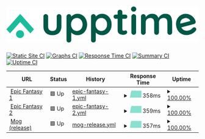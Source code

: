 # [![Upptime](./assets/logo.svg)](http://mog-status.elchronicle.io)

[![Static Site CI](https://github.com/cravemob/mog-status/workflows/Static%20Site%20CI/badge.svg)](https://github.com/cravemob/mog-status/actions?query=workflow%3A%22Static+Site+CI%22)
[![Graphs CI](https://github.com/cravemob/mog-status/workflows/Graphs%20CI/badge.svg)](https://github.com/cravemob/mog-status/actions?query=workflow%3A%22Graphs+CI%22)
[![Response Time CI](https://github.com/cravemob/mog-status/workflows/Response%20Time%20CI/badge.svg)](https://github.com/cravemob/mog-status/actions?query=workflow%3A%22Response+Time+CI%22)
[![Summary CI](https://github.com/cravemob/mog-status/workflows/Summary%20CI/badge.svg)](https://github.com/cravemob/mog-status/actions?query=workflow%3A%22Summary+CI%22)
[![Uptime CI](https://github.com/cravemob/mog-status/workflows/Uptime%20CI/badge.svg)](https://github.com/cravemob/mog-status/actions?query=workflow%3A%22Uptime+CI%22)

<!--start: status pages-->
<!-- This summary is generated by Upptime (https://github.com/upptime/upptime) -->
<!-- Do not edit this manually, your changes will be overwritten -->
<!-- prettier-ignore -->
| URL | Status | History | Response Time | Uptime |
| --- | ------ | ------- | ------------- | ------ |
| <img alt="" src="https://favicons.githubusercontent.com/3.34.157.104" height="13"> [Epic Fantasy 1](http://3.34.157.104:20000/ping) | 🟩 Up | [epic-fantasy-1.yml](https://github.com/Cravemob/mog-status/commits/HEAD/history/epic-fantasy-1.yml) | <details><summary><img alt="Response time graph" src="./graphs/epic-fantasy-1/response-time-week.png" height="20"> 358ms</summary><br><a href="https://mog-status.elchronicle.io/history/epic-fantasy-1"><img alt="Response time 358" src="https://img.shields.io/endpoint?url=https%3A%2F%2Fraw.githubusercontent.com%2FCravemob%2Fmog-status%2FHEAD%2Fapi%2Fepic-fantasy-1%2Fresponse-time.json"></a><br><a href="https://mog-status.elchronicle.io/history/epic-fantasy-1"><img alt="24-hour response time 357" src="https://img.shields.io/endpoint?url=https%3A%2F%2Fraw.githubusercontent.com%2FCravemob%2Fmog-status%2FHEAD%2Fapi%2Fepic-fantasy-1%2Fresponse-time-day.json"></a><br><a href="https://mog-status.elchronicle.io/history/epic-fantasy-1"><img alt="7-day response time 358" src="https://img.shields.io/endpoint?url=https%3A%2F%2Fraw.githubusercontent.com%2FCravemob%2Fmog-status%2FHEAD%2Fapi%2Fepic-fantasy-1%2Fresponse-time-week.json"></a><br><a href="https://mog-status.elchronicle.io/history/epic-fantasy-1"><img alt="30-day response time 358" src="https://img.shields.io/endpoint?url=https%3A%2F%2Fraw.githubusercontent.com%2FCravemob%2Fmog-status%2FHEAD%2Fapi%2Fepic-fantasy-1%2Fresponse-time-month.json"></a><br><a href="https://mog-status.elchronicle.io/history/epic-fantasy-1"><img alt="1-year response time 358" src="https://img.shields.io/endpoint?url=https%3A%2F%2Fraw.githubusercontent.com%2FCravemob%2Fmog-status%2FHEAD%2Fapi%2Fepic-fantasy-1%2Fresponse-time-year.json"></a></details> | <details><summary><a href="https://mog-status.elchronicle.io/history/epic-fantasy-1">100.00%</a></summary><a href="https://mog-status.elchronicle.io/history/epic-fantasy-1"><img alt="All-time uptime 100.00%" src="https://img.shields.io/endpoint?url=https%3A%2F%2Fraw.githubusercontent.com%2FCravemob%2Fmog-status%2FHEAD%2Fapi%2Fepic-fantasy-1%2Fuptime.json"></a><br><a href="https://mog-status.elchronicle.io/history/epic-fantasy-1"><img alt="24-hour uptime 100.00%" src="https://img.shields.io/endpoint?url=https%3A%2F%2Fraw.githubusercontent.com%2FCravemob%2Fmog-status%2FHEAD%2Fapi%2Fepic-fantasy-1%2Fuptime-day.json"></a><br><a href="https://mog-status.elchronicle.io/history/epic-fantasy-1"><img alt="7-day uptime 100.00%" src="https://img.shields.io/endpoint?url=https%3A%2F%2Fraw.githubusercontent.com%2FCravemob%2Fmog-status%2FHEAD%2Fapi%2Fepic-fantasy-1%2Fuptime-week.json"></a><br><a href="https://mog-status.elchronicle.io/history/epic-fantasy-1"><img alt="30-day uptime 100.00%" src="https://img.shields.io/endpoint?url=https%3A%2F%2Fraw.githubusercontent.com%2FCravemob%2Fmog-status%2FHEAD%2Fapi%2Fepic-fantasy-1%2Fuptime-month.json"></a><br><a href="https://mog-status.elchronicle.io/history/epic-fantasy-1"><img alt="1-year uptime 100.00%" src="https://img.shields.io/endpoint?url=https%3A%2F%2Fraw.githubusercontent.com%2FCravemob%2Fmog-status%2FHEAD%2Fapi%2Fepic-fantasy-1%2Fuptime-year.json"></a></details>
| <img alt="" src="https://favicons.githubusercontent.com/3.35.94.253" height="13"> [Epic Fantasy 2](http://3.35.94.253:20000/ping) | 🟩 Up | [epic-fantasy-2.yml](https://github.com/Cravemob/mog-status/commits/HEAD/history/epic-fantasy-2.yml) | <details><summary><img alt="Response time graph" src="./graphs/epic-fantasy-2/response-time-week.png" height="20"> 359ms</summary><br><a href="https://mog-status.elchronicle.io/history/epic-fantasy-2"><img alt="Response time 359" src="https://img.shields.io/endpoint?url=https%3A%2F%2Fraw.githubusercontent.com%2FCravemob%2Fmog-status%2FHEAD%2Fapi%2Fepic-fantasy-2%2Fresponse-time.json"></a><br><a href="https://mog-status.elchronicle.io/history/epic-fantasy-2"><img alt="24-hour response time 363" src="https://img.shields.io/endpoint?url=https%3A%2F%2Fraw.githubusercontent.com%2FCravemob%2Fmog-status%2FHEAD%2Fapi%2Fepic-fantasy-2%2Fresponse-time-day.json"></a><br><a href="https://mog-status.elchronicle.io/history/epic-fantasy-2"><img alt="7-day response time 359" src="https://img.shields.io/endpoint?url=https%3A%2F%2Fraw.githubusercontent.com%2FCravemob%2Fmog-status%2FHEAD%2Fapi%2Fepic-fantasy-2%2Fresponse-time-week.json"></a><br><a href="https://mog-status.elchronicle.io/history/epic-fantasy-2"><img alt="30-day response time 359" src="https://img.shields.io/endpoint?url=https%3A%2F%2Fraw.githubusercontent.com%2FCravemob%2Fmog-status%2FHEAD%2Fapi%2Fepic-fantasy-2%2Fresponse-time-month.json"></a><br><a href="https://mog-status.elchronicle.io/history/epic-fantasy-2"><img alt="1-year response time 359" src="https://img.shields.io/endpoint?url=https%3A%2F%2Fraw.githubusercontent.com%2FCravemob%2Fmog-status%2FHEAD%2Fapi%2Fepic-fantasy-2%2Fresponse-time-year.json"></a></details> | <details><summary><a href="https://mog-status.elchronicle.io/history/epic-fantasy-2">100.00%</a></summary><a href="https://mog-status.elchronicle.io/history/epic-fantasy-2"><img alt="All-time uptime 100.00%" src="https://img.shields.io/endpoint?url=https%3A%2F%2Fraw.githubusercontent.com%2FCravemob%2Fmog-status%2FHEAD%2Fapi%2Fepic-fantasy-2%2Fuptime.json"></a><br><a href="https://mog-status.elchronicle.io/history/epic-fantasy-2"><img alt="24-hour uptime 100.00%" src="https://img.shields.io/endpoint?url=https%3A%2F%2Fraw.githubusercontent.com%2FCravemob%2Fmog-status%2FHEAD%2Fapi%2Fepic-fantasy-2%2Fuptime-day.json"></a><br><a href="https://mog-status.elchronicle.io/history/epic-fantasy-2"><img alt="7-day uptime 100.00%" src="https://img.shields.io/endpoint?url=https%3A%2F%2Fraw.githubusercontent.com%2FCravemob%2Fmog-status%2FHEAD%2Fapi%2Fepic-fantasy-2%2Fuptime-week.json"></a><br><a href="https://mog-status.elchronicle.io/history/epic-fantasy-2"><img alt="30-day uptime 100.00%" src="https://img.shields.io/endpoint?url=https%3A%2F%2Fraw.githubusercontent.com%2FCravemob%2Fmog-status%2FHEAD%2Fapi%2Fepic-fantasy-2%2Fuptime-month.json"></a><br><a href="https://mog-status.elchronicle.io/history/epic-fantasy-2"><img alt="1-year uptime 100.00%" src="https://img.shields.io/endpoint?url=https%3A%2F%2Fraw.githubusercontent.com%2FCravemob%2Fmog-status%2FHEAD%2Fapi%2Fepic-fantasy-2%2Fuptime-year.json"></a></details>
| <img alt="" src="https://favicons.githubusercontent.com/15.164.136.6" height="13"> [Mog (release)](http://15.164.136.6:30000) | 🟩 Up | [mog-release.yml](https://github.com/Cravemob/mog-status/commits/HEAD/history/mog-release.yml) | <details><summary><img alt="Response time graph" src="./graphs/mog-release/response-time-week.png" height="20"> 357ms</summary><br><a href="https://mog-status.elchronicle.io/history/mog-release"><img alt="Response time 957" src="https://img.shields.io/endpoint?url=https%3A%2F%2Fraw.githubusercontent.com%2FCravemob%2Fmog-status%2FHEAD%2Fapi%2Fmog-release%2Fresponse-time.json"></a><br><a href="https://mog-status.elchronicle.io/history/mog-release"><img alt="24-hour response time 356" src="https://img.shields.io/endpoint?url=https%3A%2F%2Fraw.githubusercontent.com%2FCravemob%2Fmog-status%2FHEAD%2Fapi%2Fmog-release%2Fresponse-time-day.json"></a><br><a href="https://mog-status.elchronicle.io/history/mog-release"><img alt="7-day response time 357" src="https://img.shields.io/endpoint?url=https%3A%2F%2Fraw.githubusercontent.com%2FCravemob%2Fmog-status%2FHEAD%2Fapi%2Fmog-release%2Fresponse-time-week.json"></a><br><a href="https://mog-status.elchronicle.io/history/mog-release"><img alt="30-day response time 357" src="https://img.shields.io/endpoint?url=https%3A%2F%2Fraw.githubusercontent.com%2FCravemob%2Fmog-status%2FHEAD%2Fapi%2Fmog-release%2Fresponse-time-month.json"></a><br><a href="https://mog-status.elchronicle.io/history/mog-release"><img alt="1-year response time 957" src="https://img.shields.io/endpoint?url=https%3A%2F%2Fraw.githubusercontent.com%2FCravemob%2Fmog-status%2FHEAD%2Fapi%2Fmog-release%2Fresponse-time-year.json"></a></details> | <details><summary><a href="https://mog-status.elchronicle.io/history/mog-release">100.00%</a></summary><a href="https://mog-status.elchronicle.io/history/mog-release"><img alt="All-time uptime 43.59%" src="https://img.shields.io/endpoint?url=https%3A%2F%2Fraw.githubusercontent.com%2FCravemob%2Fmog-status%2FHEAD%2Fapi%2Fmog-release%2Fuptime.json"></a><br><a href="https://mog-status.elchronicle.io/history/mog-release"><img alt="24-hour uptime 100.00%" src="https://img.shields.io/endpoint?url=https%3A%2F%2Fraw.githubusercontent.com%2FCravemob%2Fmog-status%2FHEAD%2Fapi%2Fmog-release%2Fuptime-day.json"></a><br><a href="https://mog-status.elchronicle.io/history/mog-release"><img alt="7-day uptime 100.00%" src="https://img.shields.io/endpoint?url=https%3A%2F%2Fraw.githubusercontent.com%2FCravemob%2Fmog-status%2FHEAD%2Fapi%2Fmog-release%2Fuptime-week.json"></a><br><a href="https://mog-status.elchronicle.io/history/mog-release"><img alt="30-day uptime 100.00%" src="https://img.shields.io/endpoint?url=https%3A%2F%2Fraw.githubusercontent.com%2FCravemob%2Fmog-status%2FHEAD%2Fapi%2Fmog-release%2Fuptime-month.json"></a><br><a href="https://mog-status.elchronicle.io/history/mog-release"><img alt="1-year uptime 43.59%" src="https://img.shields.io/endpoint?url=https%3A%2F%2Fraw.githubusercontent.com%2FCravemob%2Fmog-status%2FHEAD%2Fapi%2Fmog-release%2Fuptime-year.json"></a></details>

<!--end: status pages-->
